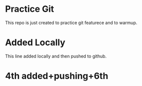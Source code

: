 # Practice Git
This repo is just created to practice git featurece and to warmup.

# Added Locally
This line added locally and then pushed to github.

# 4th added+pushing+6th
